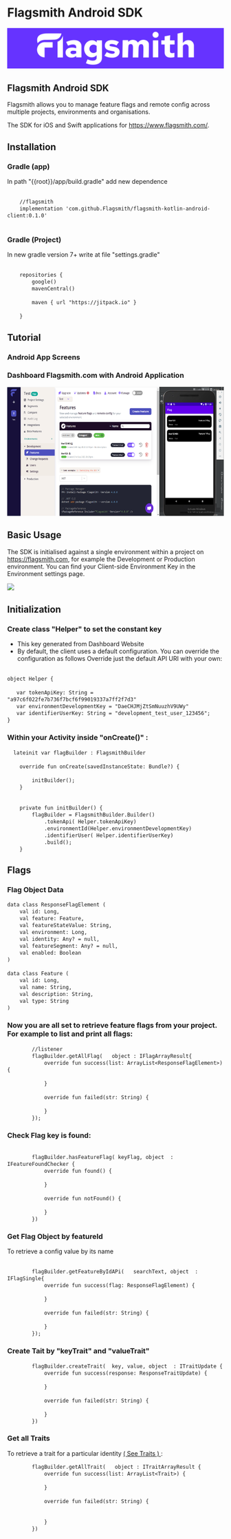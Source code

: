 # Flagsmith Android SDK

![01](https://raw.githubusercontent.com/Flagsmith/flagsmith/main/static-files/hero.png)

## Flagsmith Android SDK

Flagsmith allows you to manage feature flags and remote config across multiple projects, environments and organisations.

The SDK for iOS and Swift applications for https://www.flagsmith.com/.

## Installation

### Gradle (app)

In path "{{root}}/app/build.gradle" add new dependence

```

    //flagsmith
    implementation 'com.github.Flagsmith/flagsmith-kotlin-android-client:0.1.0'
   
```

### Gradle (Project)

In new gradle version 7+ write at file "settings.gradle"

```

    repositories {
        google()
        mavenCentral()

        maven { url "https://jitpack.io" }

    }
```

## Tutorial

### Android App Screens
<p align="left">

</p>

### Dashboard Flagsmith.com with Android Application
<img src="/screens/00.png" height="300"/>

## Basic Usage

The SDK is initialised against a single environment within a project on https://flagsmith.com, for example the Development or Production environment. You can find your Client-side Environment Key in the Environment settings page.


<img src="https://docs.flagsmith.com/assets/images/api-key-e495cbc55f0a0fcf19dabab16bd7507e.png" height="500"/>

## Initialization

### Create class "Helper" to set the constant key

* This key generated from Dashboard Website
* By default, the client uses a default configuration. You can override the configuration as follows Override just the default API URI with your own:

 ```
 
object Helper {

    var tokenApiKey: String = "a97c6f022fe7b736f7bcf6f99019337a7ff2f7d3"
    var environmentDevelopmentKey = "DaeCHJMjZtSmNuuzhV9UWy"
    var identifierUserKey: String = "development_test_user_123456";
}
 ```

### Within your Activity inside "onCreate()" :

```
  lateinit var flagBuilder : FlagsmithBuilder

    override fun onCreate(savedInstanceState: Bundle?) {
                
        initBuilder();
    }


    private fun initBuilder() {
        flagBuilder = FlagsmithBuilder.Builder()
            .tokenApi( Helper.tokenApiKey)
            .environmentId(Helper.environmentDevelopmentKey)
            .identifierUser( Helper.identifierUserKey)
            .build();
    }

```

## Flags

### Flag Object Data

```
data class ResponseFlagElement (
    val id: Long,
    val feature: Feature,
    val featureStateValue: String,
    val environment: Long,
    val identity: Any? = null,
    val featureSegment: Any? = null,
    val enabled: Boolean
)

data class Feature (
    val id: Long,
    val name: String,
    val description: String,
    val type: String
)

```

### Now you are all set to retrieve feature flags from your project. For example to list and print all flags:

```
        //listener
        flagBuilder.getAllFlag(   object : IFlagArrayResult{
            override fun success(list: ArrayList<ResponseFlagElement>) {
            
            }

            override fun failed(str: String) {

            }
        });
```

### Check Flag key is found:

```

        flagBuilder.hasFeatureFlag( keyFlag, object  : IFeatureFoundChecker {
            override fun found() {
                 
            }

            override fun notFound() {
              
            }
        })
```

### Get Flag Object by featureId

To retrieve a config value by its name

```

        flagBuilder.getFeatureByIdAPi(   searchText, object  : IFlagSingle{
            override fun success(flag: ResponseFlagElement) {

            }

            override fun failed(str: String) {

            }
        });
```

### Create Tait by "keyTrait" and "valueTrait"

```
        flagBuilder.createTrait(  key, value, object  : ITraitUpdate {
            override fun success(response: ResponseTraitUpdate) {
            
            }

            override fun failed(str: String) {

            }
        })
```

### Get all Traits

To retrieve a trait for a particular identity [ ( See Traits ) ](https://docs.flagsmith.com/basic-features/managing-identities#identity-traits):
```
        flagBuilder.getAllTrait(   object : ITraitArrayResult {
            override fun success(list: ArrayList<Trait>) {
 
            }

            override fun failed(str: String) {
 

            }
        })
```